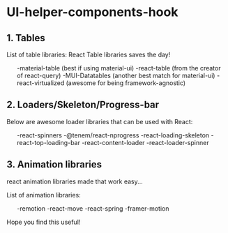 # UI-helper-components-hook
<h2>1. Tables </h2>
List of table libraries:
React Table libraries saves the day!
<ul>
-material-table (best if using material-ui)
-react-table (from the creator of react-query)
-MUI-Datatables (another best match for material-ui)
-react-virtualized (awesome for being framework-agnostic)
</ul>
 <h2>2. Loaders/Skeleton/Progress-bar </h2>

Below are awesome loader libraries that can be used with React:
<ul>
-react-spinners
-@tenem/react-nprogress
-react-loading-skeleton
-react-top-loading-bar
-react-content-loader
-react-loader-spinner
</ul>
 <h2>3. Animation libraries </h2>
react animation libraries made that work easy...

List of animation libraries:
<ul>
-remotion
-react-move
-react-spring
-framer-motion
  
</ul>
Hope you find this useful!
